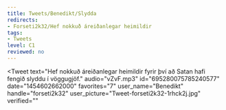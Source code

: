 ```yaml
---
title: Tweets/Benedikt/Slydda
redirects:
- Forseti2k32/Hef nokkuð áreiðanlegar heimildir
tags:
- Tweets
level: C1
reviewed: no
---
```


<Tweet
text="Hef nokkuð áreiðanlegar heimildir fyrir því að Satan hafi fengið slyddu í vöggugjöf."
audio="vZvF.mp3"
id="695280075785240577"
date="1454602662000"
favorites="7"
user_name="Benedikt"
handle="forseti2k32"
user_picture="Tweet-forseti2k32-1rhck2j.jpg"
verified=""
></Tweet>

